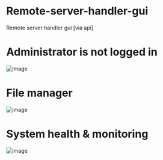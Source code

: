 # Remote-server-handler-gui
Remote server handler gui [via api]

# Administrator is not logged in
![image](https://github.com/user-attachments/assets/0ea650dc-7c86-4198-a712-622f25828b0f)


# File manager
![image](https://github.com/user-attachments/assets/2d35dbf0-a497-49b0-ae7f-632fbc681b30)



# System health & monitoring
![image](https://github.com/user-attachments/assets/3534db03-cbc6-40ed-8688-6341c57876a8)

